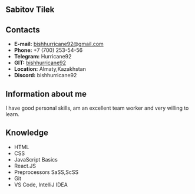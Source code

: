 ## Sabitov Tilek


## Contacts
* **E-mail:**     bishhurricane92@gmail.com
* **Phone:**      +7 (700) 253-54-56
* **Telegram:**   Hurricane92
* **GIT:**        [bishhurricane92](https://github.com/bishhurricane92)
* **Location:**   Almaty,Kazakhstan
* **Discord:**    bishhurricane92
 

## Information about me
I have good personal skills, am an excellent team worker and very willing to learn.

## Knowledge
+ HTML
+ CSS
+ JavaScript Basics
+ React.JS
+ Preprocessors SaSS,ScSS
+ Git
+ VS Code, IntelliJ IDEA

